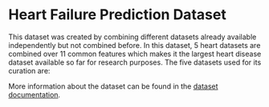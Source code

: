 # Heart Failure Prediction Dataset

This dataset was created by combining different datasets already available independently but not combined before. In this dataset, 5 heart datasets are combined over 11 common features which makes it the largest heart disease dataset available so far for research purposes. The five datasets used for its curation are:

More information about the dataset can be found in the [dataset documentation](https://www.kaggle.com/datasets/fedesoriano/heart-failure-prediction).
